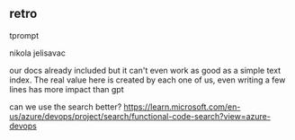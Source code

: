 ---
---



## retro

tprompt

nikola jelisavac

our docs already included but it can't even work as good as a simple text index. The real value here is created by each one of us, even writing a few lines has more impact than gpt

can we use the search better? https://learn.microsoft.com/en-us/azure/devops/project/search/functional-code-search?view=azure-devops
